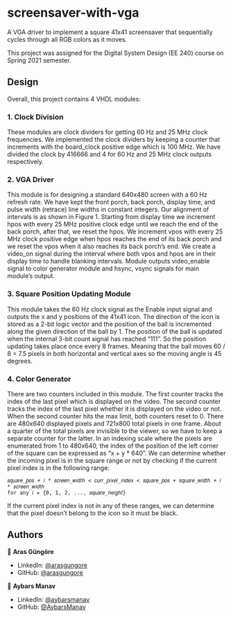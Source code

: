 # screensaver-with-vga

A VGA driver to implement a square 41x41 screensaver that sequentially cycles through all RGB colors as it moves.

This project was assigned for the Digital System Design (EE 240) course on Spring 2021 semester.



## Design

Overall, this project contains 4 VHDL modules:


### 1. Clock Division

These modules are clock dividers for getting 60 Hz and 25 MHz clock frequencies. We
implemented the clock dividers by keeping a counter that increments with the board_clock
positive edge which is 100 MHz. We have divided the clock by 416666 and 4 for 60 Hz and
25 MHz clock outputs respectively.


### 2. VGA Driver

This module is for designing a standard 640x480 screen with a 60 Hz refresh rate. We have
kept the front porch, back porch, display time, and pulse width (retrace) line widths in constant
integers. Our alignment of intervals is as shown in Figure 1. Starting from display time we
increment hpos with every 25 MHz positive clock edge until we reach the end of the back porch,
after that, we reset the hpos. We increment vpos with every 25 MHz clock positive edge when
hpos reaches the end of its back porch and we reset the vpos when it also reaches its back
porch’s end. We create a video_on signal during the interval where both vpos and hpos are
in their display time to handle blanking intervals. Module outputs video_enable signal to
color generator module and hsync, vsync signals for main module’s output.


### 3. Square Position Updating Module

This module takes the 60 Hz clock signal as the Enable input signal and outputs the x and y
positions of the 41x41 icon. The direction of the icon is stored as a 2-bit logic vector and the
position of the ball is incremented along the given direction of the ball by 1. The position of
the ball is updated when the internal 3-bit count signal has reached “111”. So the position
updating takes place once every 8 frames. Meaning that the ball moves 60 / 8 = 7.5 pixels
in both horizontal and vertical axes so the moving angle is 45 degrees.


### 4. Color Generator

There are two counters included in this module. The first counter tracks the index of the last
pixel which is displayed on the video. The second counter tracks the index of the last pixel whether
it is displayed on the video or not. When the second counter hits the max limit, both counters reset
to 0. There are 480x640 displayed pixels and 721x800 total pixels in one frame. About a quarter
of the total pixels are invisible to the viewer, so we have to keep a separate counter for the latter.
In an indexing scale where the pixels are enumerated from 1 to 480x640, the index of the
position of the left corner of the square can be expressed as “x + y * 640”. We can determine
whether the incoming pixel is in the square range or not by checking if the current pixel index
is in the following range:
```
𝑠𝑞𝑢𝑎𝑟𝑒_𝑝𝑜𝑠 + 𝑖 * 𝑠𝑐𝑟𝑒𝑒𝑛_𝑤𝑖𝑑𝑡ℎ < 𝑐𝑢𝑟𝑟_𝑝𝑖𝑥𝑒𝑙_𝑖𝑛𝑑𝑒𝑥 < 𝑠𝑞𝑢𝑎𝑟𝑒_𝑝𝑜𝑠 + 𝑠𝑞𝑢𝑎𝑟𝑒_𝑤𝑖𝑑𝑡ℎ + 𝑖 * 𝑠𝑐𝑟𝑒𝑒𝑛_𝑤𝑖𝑑𝑡ℎ
for any 𝑖 = {0, 1, 2, ..., 𝑠𝑞𝑢𝑎𝑟𝑒_ℎ𝑒𝑖𝑔ℎ𝑡}
```
If the current pixel index is not in any of these ranges, we can determine that the pixel
doesn’t belong to the icon so it must be black.



## Authors

👤 **Aras Güngöre**

* LinkedIn: [@arasgungore](https://www.linkedin.com/in/arasgungore)
* GitHub: [@arasgungore](https://github.com/arasgungore)

👤 **Aybars Manav**

* LinkedIn: [@aybarsmanav](https://www.linkedin.com/in/aybarsmanav)
* GitHub: [@AybarsManav](https://github.com/AybarsManav)
